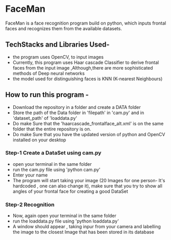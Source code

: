 # FaceMan
FaceMan is a face recognition program build on python, which inputs frontal faces and recognizes them from the available datasets.

## TechStacks and Libraries Used-
* the program uses OpenCV, to input images
* Currently, this program uses Haar cascade Classifier to derive frontal faces from the input image ,Although,there are more sophisticated methods of Deep neural networks
* the model used for distinguishing faces is KNN (K-nearest Neighbours)

## How to run this program -
*  Download the repository in a folder and create a DATA folder
*  Store the path of the Data folder in 'filepath' in 'cam.py' and in 'dataset_path' of 'loaddata.py'
*  Do make Sure that the 'haarcascade_frontalface_alt.xml' is on the same folder that the entire repository is on.
*  Do make Sure that you have the updated version of python and OpenCV installed on your desktop
### Step-1 Create a DataSet using cam.py
*  open your terminal in the same folder
*  run the cam.py file using 'python cam.py'
*  Enter your name
*  The program will start taking your image (20 Images for one person- It's hardcoded , one can also change it), make sure that you try to show all angles of your frontal face for creating a good DataSet 
### Step-2 Recognition
*  Now, again open your terminal in the same folder
*  run the loaddata.py file using 'python loaddata.py'
*  A window should appear , taking inpur from your camera and labelling the image to the closest Image that has been stored in its database
